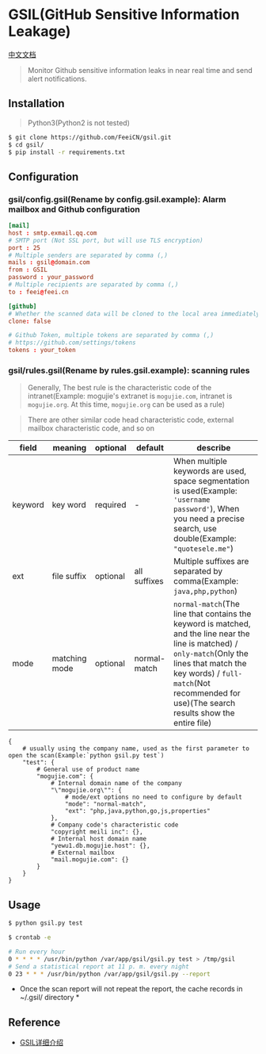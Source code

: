 # GSIL(GitHub Sensitive Information Leakage)

[中文文档](https://github.com/FeeiCN/GSIL/blob/master/README-zh.md)

> Monitor Github sensitive information leaks in near real time and send alert notifications.

## Installation

> Python3(Python2 is not tested)

```bash
$ git clone https://github.com/FeeiCN/gsil.git
$ cd gsil/
$ pip install -r requirements.txt
```

## Configuration

### gsil/config.gsil(Rename by config.gsil.example): Alarm mailbox and Github configuration

```conf
[mail]
host : smtp.exmail.qq.com
# SMTP port (Not SSL port, but will use TLS encryption)
port : 25
# Multiple senders are separated by comma (,)
mails : gsil@domain.com
from : GSIL
password : your_password
# Multiple recipients are separated by comma (,)
to : feei@feei.cn

[github]
# Whether the scanned data will be cloned to the local area immediately
clone: false

# Github Token, multiple tokens are separated by comma (,)
# https://github.com/settings/tokens
tokens : your_token
```

### gsil/rules.gsil(Rename by rules.gsil.example): scanning rules

> Generally, The best rule is the characteristic code of the intranet(Example: mogujie's extranet is `mogujie.com`, intranet is `mogujie.org`. At this time, `mogujie.org` can be used as a rule)

> There are other similar code head characteristic code, external mailbox characteristic code, and so on

| field | meaning | optional | default | describe |
| --- | --- | --- | --- | --- |
| keyword | key word | required | - | When multiple keywords are used, space segmentation is used(Example: `'username password'`), When you need a precise search, use double(Example: `"quotesele.me"`) |
| ext | file suffix | optional | all suffixes | Multiple suffixes are separated by comma(Example: `java,php,python`) |
| mode |  matching mode | optional | normal-match | `normal-match`(The line that contains the keyword is matched, and the line near the line is matched) / `only-match`(Only the lines that match the key words) / `full-match`(Not recommended for use)(The search results show the entire file)|

```
{
    # usually using the company name, used as the first parameter to open the scan(Example:`python gsil.py test`)
    "test": {
        # General use of product name
        "mogujie.com": {
            # Internal domain name of the company
            "\"mogujie.org\"": {
                # mode/ext options no need to configure by default
                "mode": "normal-match",
                "ext": "php,java,python,go,js,properties"
            },
            # Company code's characteristic code
            "copyright meili inc": {},
            # Internal host domain name
            "yewu1.db.mogujie.host": {},
            # External mailbox
            "mail.mogujie.com": {}
        }
    }
}
```

## Usage

```bash
$ python gsil.py test
```

```bash
$ crontab -e

# Run every hour
0 * * * * /usr/bin/python /var/app/gsil/gsil.py test > /tmp/gsil
# Send a statistical report at 11 p. m. every night
0 23 * * * /usr/bin/python /var/app/gsil/gsil.py --report
```
* Once the scan report will not repeat the report, the cache records in ~/.gsil/ directory *

## Reference
- [GSIL详细介绍](http://feei.cn/gsil)
